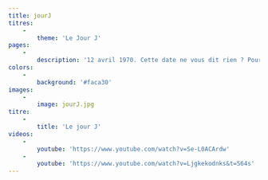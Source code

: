 ```yaml
---
title: jourJ
titres:
    -
        theme: 'Le Jour J'
pages:
    -
        description: '12 avril 1970. Cette date ne vous dit rien ? Pourtant, elle marque un tournant dans la vie des Valaisans et des Valaisannes. Ce dimanche-là, elles obtiennent le droit de vote et d’éligibilité, un peu moins d’une année avant de l’obtenir au niveau fédéral. 72.6% des Valaisans accordent ce droit à leurs épouses, soeurs, mères ou filles ; le Valais enregistre ainsi la plus forte majorité connue jusqu’à ce jour dans le cadre de l’introduction du suffrage féminin en matière cantonale. Cette date marque l’aboutissement de plus de 25 ans de revendications et de luttes. De la première motion de Peter von Roten au Grand Conseil en 1945 à la votation fédérale du 7 février 1971, le parcours des militant·e·s est en effet long. Pourtant, les protagonistes, à l’instar de Renée de Sépibus, présidente de l’Association valaisanne pour le suffrage féminin, n’ont jamais abandonné et, après des heures de débats tant au sein du Parlement qu’au sein de la population, les Valaisannes deviennent citoyennes.'
colors:
    -
        background: '#faca30'
images:
    -
        image: jourJ.jpg
titre:
    -
        title: 'Le jour J'
videos:
    -
        youtube: 'https://www.youtube.com/watch?v=Se-L0ACArdw'
    -
        youtube: 'https://www.youtube.com/watch?v=Ljgkekodnks&t=564s'
---
```


